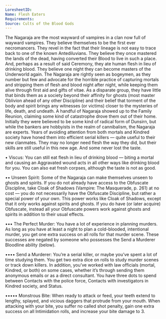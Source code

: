 ```yaml
---
LoresheetID: 
Name: Flesh Eaters
Requirements:
Source: Cults of the Blood Gods
---
```

The Nagaraja are the most wayward of vampires in a clan now full of wayward vampires. They believe themselves to be the first ever necromancers. They revel in the fact that their lineage is not easy to trace back to one of the known Antediluvians. They believe they once mastered the lands of the dead, having converted their Blood to live in such a place. And, perhaps as a result of said Ceremony, they ate human flesh in lieu of drinking blood. They believe one night they can become masters of the Underworld again. The Nagaraja are rightly seen as bogeymen, as they number but few and advocate for the horrible practice of capturing mortals and stripping them of flesh and blood night after night, while keeping them alive through first aid and gifts of vitae. As a disparate group, they have little that binds them as a society beyond their affinity for ghosts (most master Oblivion ahead of any other Discipline) and their belief that torment of the body and spirit brings any witnesses (or victims) closer to the mysteries of life, death, and undeath. A handful of Nagaraja showed up to the Family Reunion, claiming some kind of catastrophe drove them out of their home. Initially they were believed to be some kind of radical form of Dunsirn, but while the bankers are hobbyists in the realm of cannibalism, the Nagaraja are experts. Years of avoiding attention from both mortals and Kindred society have honed them into efficient serial killers — quite useful to their new clanmates. They may no longer need flesh the way they did, but their skills are still useful in this new age. And some never lost the taste.

• Viscus: You can still eat flesh in lieu of drinking blood — biting a mortal and causing an Aggravated wound acts in all other ways like drinking blood for you. You can also eat fresh corpses, although the taste is not as good.

•• Unseen Spirit: Some of the Nagaraja can make themselves unseen to ghosts and spirits. If you do not already have access to the Obfuscate Discipline, take Cloak of Shadows (Vampire: The Masquerade, p. 261) at no cost — you do not necessarily have the Obfuscate Discipline, but rather a special power of your own. This power works like Cloak of Shadows, except that it only works against spirits and ghosts. If you do have (or later acquire) Obfuscate, instead all your Obfuscate powers work against ghosts and spirits in addition to their usual effects.

••• The Perfect Murder: You have a lot of experience in planning murders. As long as you have at least a night to plan a cold-blooded, intentional murder, you get one extra success on all rolls for that murder scene. These successes are negated by someone who possesses the Send a Murderer Bloodline ability (below).

•••• Send a Murderer: You’re a serial killer, or maybe you’ve spent a lot of time studying them. You get two extra dice on rolls to study murder scenes or track down killers. In addition, you’ve worked with law officials (mortal, Kindred, or both) on some cases, whether it’s through sending them anonymous emails or as a direct consultant. You have three dots to spend between Contacts with the police force, Contacts with investigators in Kindred society, and Status.

••••• Monstrous Bite: When ready to attack or feed, your teeth extend to lengthy, splayed, and vicious daggers that protrude from your mouth. When attacking with your bite, you suffer no called shot penalty, gain one extra success on all Intimidation rolls, and increase your bite damage to 3.